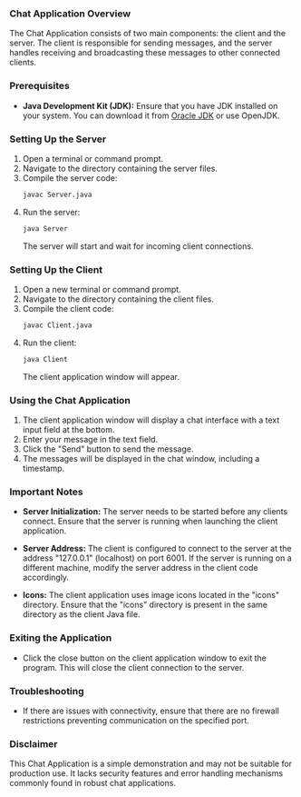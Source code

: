 ### Chat Application Overview

The Chat Application consists of two main components: the client and the server. The client is responsible for sending messages, and the server handles receiving and broadcasting these messages to other connected clients.

### Prerequisites

- **Java Development Kit (JDK):** Ensure that you have JDK installed on your system. You can download it from [Oracle JDK](https://www.oracle.com/java/technologies/javase-downloads.html) or use OpenJDK.

### Setting Up the Server

1. Open a terminal or command prompt.
2. Navigate to the directory containing the server files.
3. Compile the server code:
   ```bash
   javac Server.java
   ```
4. Run the server:
   ```bash
   java Server
   ```
   The server will start and wait for incoming client connections.

### Setting Up the Client

1. Open a new terminal or command prompt.
2. Navigate to the directory containing the client files.
3. Compile the client code:
   ```bash
   javac Client.java
   ```
4. Run the client:
   ```bash
   java Client
   ```
   The client application window will appear.

### Using the Chat Application

1. The client application window will display a chat interface with a text input field at the bottom.
2. Enter your message in the text field.
3. Click the "Send" button to send the message.
4. The messages will be displayed in the chat window, including a timestamp.

### Important Notes

- **Server Initialization:** The server needs to be started before any clients connect. Ensure that the server is running when launching the client application.

- **Server Address:** The client is configured to connect to the server at the address "127.0.0.1" (localhost) on port 6001. If the server is running on a different machine, modify the server address in the client code accordingly.

- **Icons:** The client application uses image icons located in the "icons" directory. Ensure that the "icons" directory is present in the same directory as the client Java file.

### Exiting the Application

- Click the close button on the client application window to exit the program. This will close the client connection to the server.

### Troubleshooting

- If there are issues with connectivity, ensure that there are no firewall restrictions preventing communication on the specified port.

### Disclaimer

This Chat Application is a simple demonstration and may not be suitable for production use. It lacks security features and error handling mechanisms commonly found in robust chat applications.
